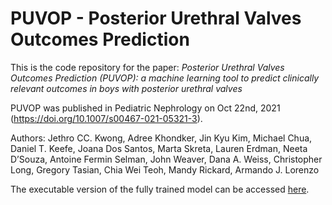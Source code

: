 # PUVOP - Posterior Urethral Valves Outcomes Prediction

This is the code repository for the paper: *Posterior Urethral Valves Outcomes Prediction (PUVOP): a machine learning tool to predict clinically relevant outcomes in boys with posterior urethral valves*

PUVOP was published in Pediatric Nephrology on Oct 22nd, 2021 (https://doi.org/10.1007/s00467-021-05321-3).

Authors: Jethro CC. Kwong, Adree Khondker, Jin Kyu Kim, Michael Chua, Daniel T. Keefe, Joana Dos Santos, Marta Skreta, Lauren Erdman, Neeta D’Souza, Antoine Fermin Selman, John Weaver, Dana A. Weiss, Christopher Long, Gregory Tasian, Chia Wei Teoh, Mandy Rickard, Armando J. Lorenzo 

The executable version of the fully trained model can be accessed [here](https://share.streamlit.io/jcckwong/puvop/main/app.py).
